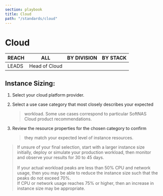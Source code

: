 ```yaml
---
section: playbook
title: Cloud
path: "/standards/cloud"
---
```


# Cloud

| REACH | ALL           | BY DIVISION | BY STACK |
| ----- | ------------- | ----------- | -------- |
| LEADS | Head of Cloud |             |          |

## Instance Sizing:

1.  Select your cloud platform provider.

2.  Select a use case category that most closely describes your expected

    > workload. Some use cases correspond to particular SoftNAS Cloud
    > product recommendations.

3.  Review the resource properties for the chosen category to confirm
    > they match your expected level of instance resources.

> If unsure of your final selection, start with a larger instance size
> initially, deploy or simulate your production workload, then monitor
> and observe your results for 30 to 45 days.\
> \
> If your actual workload peaks are less than 50% CPU and network usage,
> then you may be able to reduce the instance size such that the peaks
> do not exceed 70%.\
> If CPU or network usage reaches 75% or higher, then an increase in
> instance size may be appropriate.
